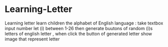 # Learning-Letter
Learning letter learn children the alphabet of English language :
take textbox input number let (i) between 1-26 then generate buutons of random (i)s letters of english letter , when click the button of generated letter show image that represent letter

